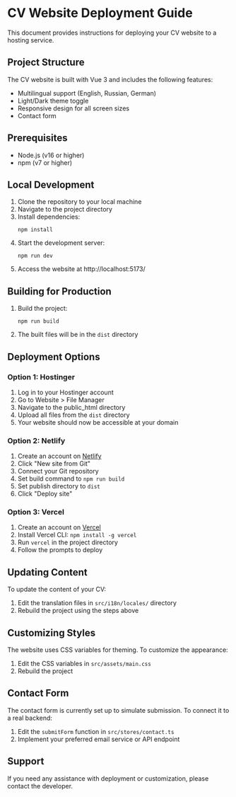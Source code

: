 # CV Website Deployment Guide

This document provides instructions for deploying your CV website to a hosting service.

## Project Structure

The CV website is built with Vue 3 and includes the following features:
- Multilingual support (English, Russian, German)
- Light/Dark theme toggle
- Responsive design for all screen sizes
- Contact form

## Prerequisites

- Node.js (v16 or higher)
- npm (v7 or higher)

## Local Development

1. Clone the repository to your local machine
2. Navigate to the project directory
3. Install dependencies:
   ```
   npm install
   ```
4. Start the development server:
   ```
   npm run dev
   ```
5. Access the website at http://localhost:5173/

## Building for Production

1. Build the project:
   ```
   npm run build
   ```
2. The built files will be in the `dist` directory

## Deployment Options

### Option 1: Hostinger

1. Log in to your Hostinger account
2. Go to Website > File Manager
3. Navigate to the public_html directory
4. Upload all files from the `dist` directory
5. Your website should now be accessible at your domain

### Option 2: Netlify

1. Create an account on [Netlify](https://www.netlify.com/)
2. Click "New site from Git"
3. Connect your Git repository
4. Set build command to `npm run build`
5. Set publish directory to `dist`
6. Click "Deploy site"

### Option 3: Vercel

1. Create an account on [Vercel](https://vercel.com/)
2. Install Vercel CLI: `npm install -g vercel`
3. Run `vercel` in the project directory
4. Follow the prompts to deploy

## Updating Content

To update the content of your CV:

1. Edit the translation files in `src/i18n/locales/` directory
2. Rebuild the project using the steps above

## Customizing Styles

The website uses CSS variables for theming. To customize the appearance:

1. Edit the CSS variables in `src/assets/main.css`
2. Rebuild the project

## Contact Form

The contact form is currently set up to simulate submission. To connect it to a real backend:

1. Edit the `submitForm` function in `src/stores/contact.ts`
2. Implement your preferred email service or API endpoint

## Support

If you need any assistance with deployment or customization, please contact the developer.
